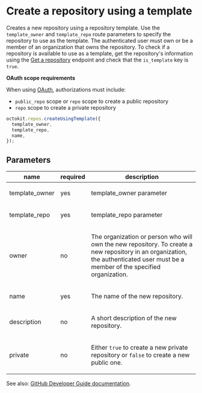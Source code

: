 # Create a repository using a template

Creates a new repository using a repository template. Use the `template_owner` and `template_repo` route parameters to specify the repository to use as the template. The authenticated user must own or be a member of an organization that owns the repository. To check if a repository is available to use as a template, get the repository's information using the [Get a repository](https://developer.github.com/v3/repos/#get-a-repository) endpoint and check that the `is_template` key is `true`.

**OAuth scope requirements**

When using [OAuth](https://developer.github.com/apps/building-oauth-apps/understanding-scopes-for-oauth-apps/), authorizations must include:

- `public_repo` scope or `repo` scope to create a public repository
- `repo` scope to create a private repository

```js
octokit.repos.createUsingTemplate({
  template_owner,
  template_repo,
  name,
});
```

## Parameters

<table>
  <thead>
    <tr>
      <th>name</th>
      <th>required</th>
      <th>description</th>
    </tr>
  </thead>
  <tbody>
    <tr><td>template_owner</td><td>yes</td><td>

template_owner parameter

</td></tr>
<tr><td>template_repo</td><td>yes</td><td>

template_repo parameter

</td></tr>
<tr><td>owner</td><td>no</td><td>

The organization or person who will own the new repository. To create a new repository in an organization, the authenticated user must be a member of the specified organization.

</td></tr>
<tr><td>name</td><td>yes</td><td>

The name of the new repository.

</td></tr>
<tr><td>description</td><td>no</td><td>

A short description of the new repository.

</td></tr>
<tr><td>private</td><td>no</td><td>

Either `true` to create a new private repository or `false` to create a new public one.

</td></tr>
  </tbody>
</table>

See also: [GitHub Developer Guide documentation](https://developer.github.com/v3/repos/#create-a-repository-using-a-template).
